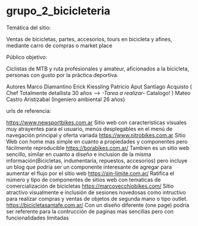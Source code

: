 # grupo_2_bicicleteria

Temática del sitio:

Ventas de bicicletas, partes, accesorios, tours en bicicleta y afines, mediante carro de compras o market place

Público objetivo: 

Ciclistas de MTB y ruta profesionales y amateur, aficionados a la bicicleta, personas con gusto por la práctica deportiva.

Autores
Marco Diamantino
Erick Kiessling
Patricio Aput 
Santiago Acquisto ( Chef Totalmente detallista 30 años --> *-Tarea a realizar-* Catalogo! ) 
Mateo Castro Aristizabal (Ingeniero ambiental 26 años)



urls de referencia:

https://www.newsportbikes.com.ar
Sitio web con caracteristicas visuales muy atrayentes para el usuario, menús desplegables en el menú de navegación principal y oferta variada
https://www.nitrobikes.com.ar
Sitio Web con home mas simple en cuanto a propiedades y componentes pero fácilmente reproducible
https://borabikes.com.ar/
Tambien es un sitio web sencillo, similar en cuanto a diseño e inclusion de la misma información(Bicicletas, indumentaria, repuestos, accesorios) pero incluye un blog que podría ser un componente interesante de agregar para aumentar el flujo por el sitio web
https://sin-limite.com.ar/
Ratifica el número y tipo de componentes de sitios web con tematicas de comercialización de bicicletas
https://marcovecchiobikes.com/
Sitio atractivo visualmente e inclusión de sesiones novedosas como intructivo para realizar compras y ventas de objetos de segunda mano o tipo outlet.
https://bicicletasantafe.com.ar/
Con un diseño diferente (one page) podría ser referente para la contrucción de paginas mas sencillas pero con funcionalidades limitadas

